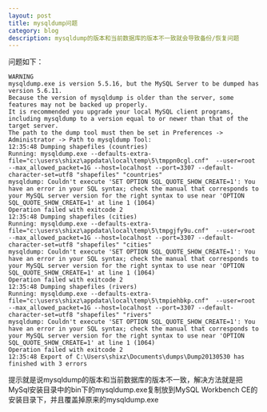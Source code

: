 ```yaml
---
layout: post
title: mysqldump问题
category: blog
description: mysqldump的版本和当前数据库的版本不一致就会导致备份/恢复问题
---
```


问题如下：

	WARNING
	mysqldump.exe is version 5.5.16, but the MySQL Server to be dumped has version 5.6.11.
	Because the version of mysqldump is older than the server, some features may not be backed up properly.
	It is recommended you upgrade your local MySQL client programs, including mysqldump to a version equal to or newer than that of the target server.
	The path to the dump tool must then be set in Preferences -> Administrator -> Path to mysqldump Tool:
	12:35:48 Dumping shapefiles (countries)
	Running: mysqldump.exe --defaults-extra-file="c:\users\shixz\appdata\local\temp\5\tmppn0cgl.cnf"  --user=root --max_allowed_packet=1G --host=localhost --port=3307 --default-character-set=utf8 "shapefiles" "countries"
	mysqldump: Couldn't execute 'SET OPTION SQL_QUOTE_SHOW_CREATE=1': You have an error in your SQL syntax; check the manual that corresponds to your MySQL server version for the right syntax to use near 'OPTION SQL_QUOTE_SHOW_CREATE=1' at line 1 (1064)
	Operation failed with exitcode 2
	12:35:48 Dumping shapefiles (cities)
	Running: mysqldump.exe --defaults-extra-file="c:\users\shixz\appdata\local\temp\5\tmpgjfy9u.cnf"  --user=root --max_allowed_packet=1G --host=localhost --port=3307 --default-character-set=utf8 "shapefiles" "cities"
	mysqldump: Couldn't execute 'SET OPTION SQL_QUOTE_SHOW_CREATE=1': You have an error in your SQL syntax; check the manual that corresponds to your MySQL server version for the right syntax to use near 'OPTION SQL_QUOTE_SHOW_CREATE=1' at line 1 (1064)
	Operation failed with exitcode 2
	12:35:48 Dumping shapefiles (rivers)
	Running: mysqldump.exe --defaults-extra-file="c:\users\shixz\appdata\local\temp\5\tmpiehbkp.cnf"  --user=root --max_allowed_packet=1G --host=localhost --port=3307 --default-character-set=utf8 "shapefiles" "rivers"
	mysqldump: Couldn't execute 'SET OPTION SQL_QUOTE_SHOW_CREATE=1': You have an error in your SQL syntax; check the manual that corresponds to your MySQL server version for the right syntax to use near 'OPTION SQL_QUOTE_SHOW_CREATE=1' at line 1 (1064)
	Operation failed with exitcode 2
	12:35:48 Export of C:\Users\shixz\Documents\dumps\Dump20130530 has finished with 3 errors

提示就是说mysqldump的版本和当前数据库的版本不一致，解决方法就是把MySql安装目录中的bin下的mysqldump.exe复制放到MySQL Workbench CE的安装目录下，并且覆盖掉原来的mysqldump.exe

